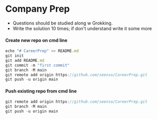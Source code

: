 # Company Prep

- Questions should be studied along w Grokking.
- Write the solution 10 times; if don't understand write it some more

#### Create new repo on cmd line
```javascript
echo "# CareerPrep" >> README.md
git init
git add README.md
git commit -m "first commit"
git branch -M main
git remote add origin https://github.com/seenso/CareerPrep.git
git push -u origin main
```

#### Push existing repo from cmd line
```javascript
git remote add origin https://github.com/seenso/CareerPrep.git
git branch -M main
git push -u origin main
```